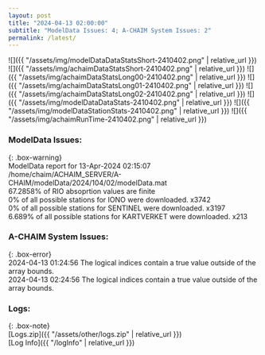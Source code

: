 ```yaml
---
layout: post
title: "2024-04-13 02:00:00"
subtitle: "ModelData Issues: 4; A-CHAIM System Issues: 2"
permalink: /latest/
---
```


![]({{ "/assets/img/modelDataDataStatsShort-2410402.png" | relative_url }})
![]({{ "/assets/img/achaimDataStatsShort-2410402.png" | relative_url }})
![]({{ "/assets/img/achaimDataStatsLong00-2410402.png" | relative_url }})
![]({{ "/assets/img/achaimDataStatsLong01-2410402.png" | relative_url }})
![]({{ "/assets/img/achaimDataStatsLong02-2410402.png" | relative_url }})
![]({{ "/assets/img/modelDataDataStats-2410402.png" | relative_url }})
![]({{ "/assets/img/modelDataStationStats-2410402.png" | relative_url }})
![]({{ "/assets/img/achaimRunTime-2410402.png" | relative_url }})


### ModelData Issues:  
  
{: .box-warning}  
 ModelData report for 13-Apr-2024 02:15:07   
 /home/chaim/ACHAIM_SERVER/A-CHAIM/modelData/2024/104/02/modelData.mat   
 67.2858% of RIO absoprtion values are finite   
 0% of all possible stations for IONO were downloaded. x3742   
 0% of all possible stations for SENTINEL were downloaded. x3197   
 6.689% of all possible stations for KARTVERKET were downloaded. x213   
  
### A-CHAIM System Issues:  
  
{: .box-error}  
2024-04-13 01:24:56 The logical indices contain a true value outside of the array bounds.  
2024-04-13 02:24:56 The logical indices contain a true value outside of the array bounds.  

### Logs:  
  
{: .box-note}  
[Logs.zip]({{ "/assets/other/logs.zip" | relative_url }})  
[Log Info]({{ "/logInfo" | relative_url }})  
